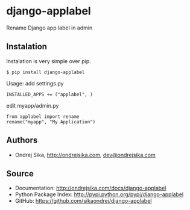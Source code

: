 django-applabel
===============

Rename Django app label in admin

Instalation
-----------

Instalation is very simple over pip.

    $ pip install django-applabel

Usage:
add settings.py

    INSTALLED_APPS += ("applabel", )

edit myapp/admin.py

    from applabel import rename
    rename("myapp", "My Application")

Authors
-------
*  Ondrej Sika, <http://ondrejsika.com>, dev@ondrejsika.com

Source
------
* Documentation: <http://ondrejsika.com/docs/django-applabel>
* Python Package Index: <http://pypi.python.org/pypi/django-applabel>
* GitHub: <https://github.com/sikaondrej/django-applabel>
